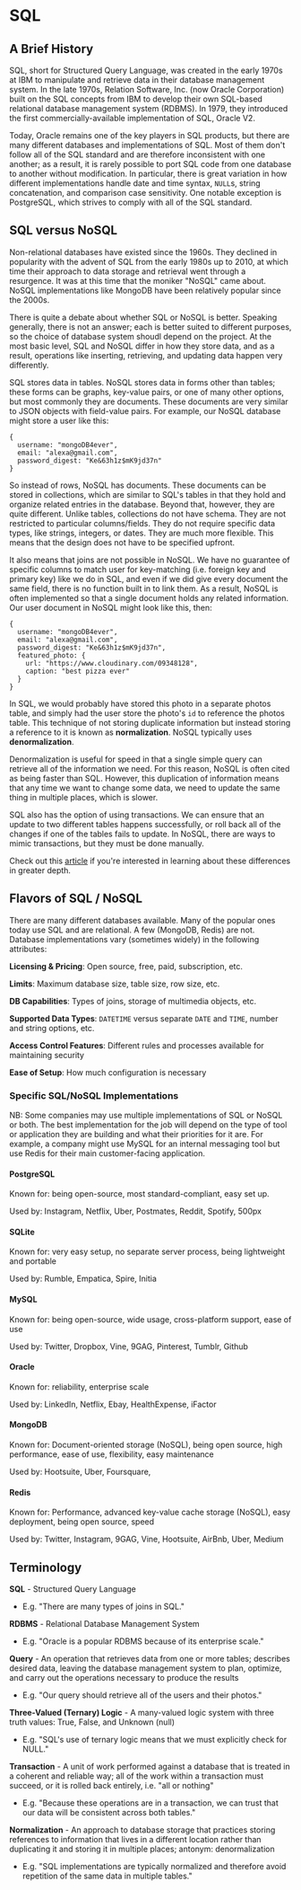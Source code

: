 # SQL

## A Brief History

SQL, short for Structured Query Language, was created in the early 1970s at IBM
to manipulate and retrieve data in their database management system. In the
late 1970s, Relation Software, Inc. (now Oracle Corporation) built on the SQL
concepts from IBM to develop their own SQL-based relational database management
system (RDBMS). In 1979, they introduced the first commercially-available
implementation of SQL, Oracle V2.

Today, Oracle remains one of the key players in SQL products, but there are
many different databases and implementations of SQL. Most of them don't follow
all of the SQL standard and are therefore inconsistent with one another; as a
result, it is rarely possible to port SQL code from one database to another
without modification. In particular, there is great variation in how different
implementations handle date and time syntax, `NULL`s, string concatenation, and
comparison case sensitivity. One notable exception is PostgreSQL, which strives
to comply with all of the SQL standard.

## SQL versus NoSQL

Non-relational databases have existed since the 1960s. They declined in
popularity with the advent of SQL from the early 1980s up to 2010, at which
time their approach to data storage and retrieval went through a resurgence. It
was at this time that the moniker "NoSQL" came about. NoSQL implementations
like MongoDB have been relatively popular since the 2000s.

There is quite a debate about whether SQL or NoSQL is better. Speaking
generally, there is not an answer; each is better suited to different purposes,
so the choice of database system shoudl depend on the project. At the most
basic level, SQL and NoSQL differ in how they store data, and as a result,
operations like inserting, retrieving, and updating data happen very
differently.

SQL stores data in tables. NoSQL stores data in forms other than tables; these
forms can be graphs, key-value pairs, or one of many other options, but
most commonly they are documents. These documents are very similar to JSON
objects with field-value pairs. For example, our NoSQL database might store a
user like this:

```
{
  username: "mongoDB4ever",
  email: "alexa@gmail.com",
  password_digest: "Ke&63h1z$mK9jd37n"
}
```

So instead of rows, NoSQL has documents. These documents can be stored in
collections, which are similar to SQL's tables in that they hold and organize
related entries in the database. Beyond that, however, they are quite
different. Unlike tables, collections do not have schema. They are not
restricted to particular columns/fields. They do not require specific data
types, like strings, integers, or dates. They are much more flexible. This
means that the design does not have to be specified upfront.

It also means that joins are not possible in NoSQL. We have no guarantee of
specific columns to match user for key-matching (i.e. foreign key and primary
key) like we do in SQL, and even if we did give every document the same field,
there is no function built in to link them. As a result, NoSQL is often
implemented so that a single document holds any related information. Our user
document in NoSQL might look like this, then:

```
{
  username: "mongoDB4ever",
  email: "alexa@gmail.com",
  password_digest: "Ke&63h1z$mK9jd37n",
  featured_photo: {
    url: "https://www.cloudinary.com/09348128",
    caption: "best pizza ever"
  }
}
```

In SQL, we would probably have stored this photo in a separate photos table,
and simply had the user store the photo's `id` to reference the photos table.
This technique of not storing duplicate information but instead storing a
reference to it is known as **normalization**. NoSQL typically uses
**denormalization**.

Denormalization is useful for speed in that a single simple query can retrieve
all of the information we need. For this reason, NoSQL is often cited as being
faster than SQL. However, this duplication of information means that any time
we want to change some data, we need to update the same thing in multiple
places, which is slower.

SQL also has the option of using transactions. We can ensure that an update to
two different tables happens successfully, or roll back all of the changes if
one of the tables fails to update. In NoSQL, there are ways to mimic
transactions, but they must be done manually.

Check out this [article][sql-no-sql] if you're interested in learning
about these differences in greater depth.

[sql-no-sql]: https://www.sitepoint.com/sql-vs-nosql-differences/

## Flavors of SQL / NoSQL

There are many different databases available. Many of the popular ones today
use SQL and are relational. A few (MongoDB, Redis) are not. Database
implementations vary (sometimes widely) in the following attributes:

**Licensing & Pricing**: Open source, free, paid, subscription, etc.

**Limits**: Maximum database size, table size, row size, etc.

**DB Capabilities**: Types of joins, storage of multimedia objects, etc.

**Supported Data Types**: `DATETIME` versus separate `DATE` and `TIME`,
number and string options, etc.

**Access Control Features**: Different rules and processes available for
maintaining security

**Ease of Setup**: How much configuration is necessary

### Specific SQL/NoSQL Implementations

NB: Some companies may use multiple implementations of SQL or NoSQL or both.
The best implementation for the job will depend on the type of tool or
application they are building and what their priorities for it are. For example,
a company might use MySQL for an internal messaging tool but use Redis for
their main customer-facing application.

#### PostgreSQL

Known for: being open-source, most standard-compliant, easy set up.

Used by: Instagram, Netflix, Uber, Postmates, Reddit, Spotify, 500px

#### SQLite

Known for: very easy setup, no separate server process, being lightweight and portable

Used by: Rumble, Empatica, Spire, Initia

#### MySQL

Known for: being open-source, wide usage, cross-platform support, ease of use

Used by: Twitter, Dropbox, Vine, 9GAG, Pinterest, Tumblr, Github

#### Oracle

Known for: reliability, enterprise scale

Used by: LinkedIn, Netflix, Ebay, HealthExpense, iFactor

#### MongoDB

Known for: Document-oriented storage (NoSQL), being open source, high performance,
ease of use, flexibility, easy maintenance

Used by: Hootsuite, Uber, Foursquare,

#### Redis

Known for: Performance, advanced key-value cache storage (NoSQL), easy
deployment, being open source, speed

Used by: Twitter, Instagram, 9GAG, Vine, Hootsuite, AirBnb, Uber, Medium

## Terminology

**SQL** - Structured Query Language
- E.g. "There are many types of joins in SQL."

**RDBMS** - Relational Database Management System
- E.g. "Oracle is a popular RDBMS because of its enterprise scale."

**Query** - An operation that retrieves data from one or more tables; describes
desired data, leaving the database management system to plan, optimize, and
carry out the operations necessary to produce the results
- E.g. "Our query should retrieve all of the users and their photos."

**Three-Valued (Ternary) Logic** - A many-valued logic system with three truth
values: True, False, and Unknown (null)
- E.g. "SQL's use of ternary logic means that we must explicitly check for NULL."

**Transaction** - A unit of work performed against a database that is treated
in a coherent and reliable way; all of the work within a transaction must
succeed, or it is rolled back entirely, i.e. "all or nothing"
- E.g. "Because these operations are in a transaction, we can trust that
  our data will be consistent across both tables."

**Normalization** - An approach to database storage that practices storing
references to information that lives in a different location rather than duplicating it and
storing it in multiple places; antonym: denormalization
- E.g. "SQL implementations are typically normalized and therefore avoid
  repetition of the same data in multiple tables."
